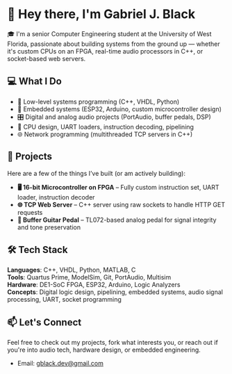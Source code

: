 # 👋 Hey there, I'm Gabriel J. Black

🎓 I'm a senior Computer Engineering student at the University of West Florida, passionate about building systems from the ground up — whether it's custom CPUs on an FPGA, real-time audio processors in C++, or socket-based web servers.

## 💻 What I Do
- 👾 Low-level systems programming (C++, VHDL, Python)
- 🔌 Embedded systems (ESP32, Arduino, custom microcontroller design)
- 🎛️ Digital and analog audio projects (PortAudio, buffer pedals, DSP)
- 🧠 CPU design, UART loaders, instruction decoding, pipelining
- 🌐 Network programming (multithreaded TCP servers in C++)

## 🔧 Projects
Here are a few of the things I’ve built (or am actively building):
- **🖥️ 16-bit Microcontroller on FPGA** – Fully custom instruction set, UART loader, instruction decoder
- **🌐 TCP Web Server** – C++ server using raw sockets to handle HTTP GET requests
- **🎸 Buffer Guitar Pedal** – TL072-based analog pedal for signal integrity and tone preservation


## 🛠️ Tech Stack
**Languages**: C++, VHDL, Python, MATLAB, C  
**Tools**: Quartus Prime, ModelSim, Git, PortAudio, Multisim  
**Hardware**: DE1-SoC FPGA, ESP32, Arduino, Logic Analyzers  
**Concepts**: Digital logic design, pipelining, embedded systems, audio signal processing, UART, socket programming

## 📫 Let's Connect
Feel free to check out my projects, fork what interests you, or reach out if you're into audio tech, hardware design, or embedded engineering.

- Email: gblack.dev@gmail.com  
